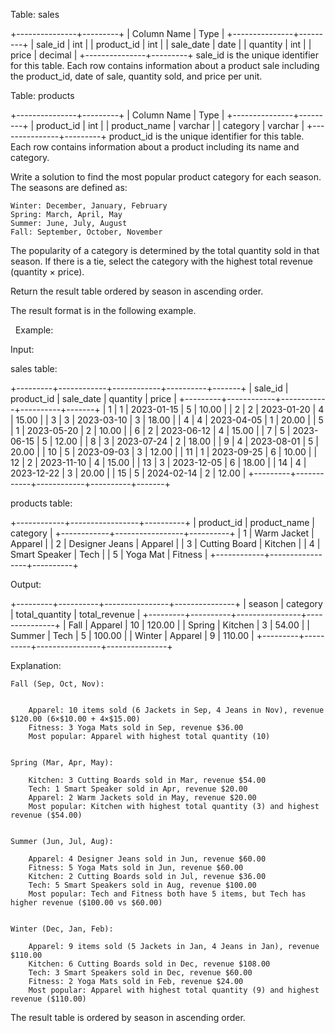 Table: sales

+---------------+---------+
| Column Name   | Type    |
+---------------+---------+
| sale_id       | int     |
| product_id    | int     |
| sale_date     | date    |
| quantity      | int     |
| price         | decimal |
+---------------+---------+
sale_id is the unique identifier for this table.
Each row contains information about a product sale including the product_id, date of sale, quantity sold, and price per unit.


Table: products

+---------------+---------+
| Column Name   | Type    |
+---------------+---------+
| product_id    | int     |
| product_name  | varchar |
| category      | varchar |
+---------------+---------+
product_id is the unique identifier for this table.
Each row contains information about a product including its name and category.


Write a solution to find the most popular product category for each season. The seasons are defined as:


	Winter: December, January, February
	Spring: March, April, May
	Summer: June, July, August
	Fall: September, October, November


The popularity of a category is determined by the total quantity sold in that season. If there is a tie, select the category with the highest total revenue (quantity × price).

Return the result table ordered by season in ascending order.

The result format is in the following example.

 
Example:


Input:

sales table:

+---------+------------+------------+----------+-------+
| sale_id | product_id | sale_date  | quantity | price |
+---------+------------+------------+----------+-------+
| 1       | 1          | 2023-01-15 | 5        | 10.00 |
| 2       | 2          | 2023-01-20 | 4        | 15.00 |
| 3       | 3          | 2023-03-10 | 3        | 18.00 |
| 4       | 4          | 2023-04-05 | 1        | 20.00 |
| 5       | 1          | 2023-05-20 | 2        | 10.00 |
| 6       | 2          | 2023-06-12 | 4        | 15.00 |
| 7       | 5          | 2023-06-15 | 5        | 12.00 |
| 8       | 3          | 2023-07-24 | 2        | 18.00 |
| 9       | 4          | 2023-08-01 | 5        | 20.00 |
| 10      | 5          | 2023-09-03 | 3        | 12.00 |
| 11      | 1          | 2023-09-25 | 6        | 10.00 |
| 12      | 2          | 2023-11-10 | 4        | 15.00 |
| 13      | 3          | 2023-12-05 | 6        | 18.00 |
| 14      | 4          | 2023-12-22 | 3        | 20.00 |
| 15      | 5          | 2024-02-14 | 2        | 12.00 |
+---------+------------+------------+----------+-------+


products table:

+------------+-----------------+----------+
| product_id | product_name    | category |
+------------+-----------------+----------+
| 1          | Warm Jacket     | Apparel  |
| 2          | Designer Jeans  | Apparel  |
| 3          | Cutting Board   | Kitchen  |
| 4          | Smart Speaker   | Tech     |
| 5          | Yoga Mat        | Fitness  |
+------------+-----------------+----------+


Output:

+---------+----------+----------------+---------------+
| season  | category | total_quantity | total_revenue |
+---------+----------+----------------+---------------+
| Fall    | Apparel  | 10             | 120.00        |
| Spring  | Kitchen  | 3              | 54.00         |
| Summer  | Tech     | 5              | 100.00        |
| Winter  | Apparel  | 9              | 110.00        |
+---------+----------+----------------+---------------+


Explanation:


	Fall (Sep, Oct, Nov):

	
		Apparel: 10 items sold (6 Jackets in Sep, 4 Jeans in Nov), revenue $120.00 (6×$10.00 + 4×$15.00)
		Fitness: 3 Yoga Mats sold in Sep, revenue $36.00
		Most popular: Apparel with highest total quantity (10)
	
	
	Spring (Mar, Apr, May):
	
		Kitchen: 3 Cutting Boards sold in Mar, revenue $54.00
		Tech: 1 Smart Speaker sold in Apr, revenue $20.00
		Apparel: 2 Warm Jackets sold in May, revenue $20.00
		Most popular: Kitchen with highest total quantity (3) and highest revenue ($54.00)
	
	
	Summer (Jun, Jul, Aug):
	
		Apparel: 4 Designer Jeans sold in Jun, revenue $60.00
		Fitness: 5 Yoga Mats sold in Jun, revenue $60.00
		Kitchen: 2 Cutting Boards sold in Jul, revenue $36.00
		Tech: 5 Smart Speakers sold in Aug, revenue $100.00
		Most popular: Tech and Fitness both have 5 items, but Tech has higher revenue ($100.00 vs $60.00)
	
	
	Winter (Dec, Jan, Feb):
	
		Apparel: 9 items sold (5 Jackets in Jan, 4 Jeans in Jan), revenue $110.00
		Kitchen: 6 Cutting Boards sold in Dec, revenue $108.00
		Tech: 3 Smart Speakers sold in Dec, revenue $60.00
		Fitness: 2 Yoga Mats sold in Feb, revenue $24.00
		Most popular: Apparel with highest total quantity (9) and highest revenue ($110.00)
	
	


The result table is ordered by season in ascending order.


